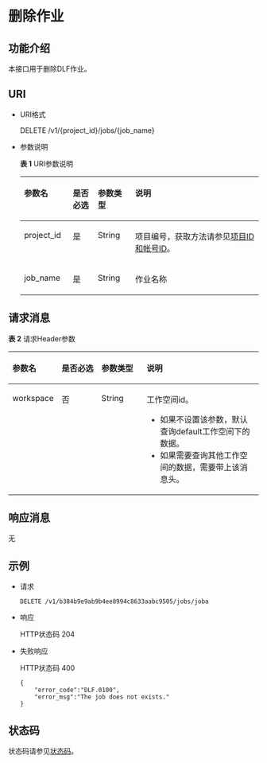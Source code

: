 # 删除作业<a name="dgc_02_0065"></a>

## 功能介绍<a name="zh-cn_topic_0181281358_section1738101810182"></a>

本接口用于删除DLF作业。

## URI<a name="zh-cn_topic_0181281358_section102234449285"></a>

-   URI格式

    DELETE /v1/\{project\_id\}/jobs/\{job\_name\}


-   参数说明

    **表 1**  URI参数说明

    <a name="zh-cn_topic_0181281358_zh-cn_topic_0093082049_table46023801181358"></a>
    <table><thead align="left"><tr id="zh-cn_topic_0181281358_zh-cn_topic_0093082049_row26974916181358"><th class="cellrowborder" valign="top" width="20.39%" id="mcps1.2.5.1.1"><p id="zh-cn_topic_0181281358_zh-cn_topic_0093082049_p37484572181358"><a name="zh-cn_topic_0181281358_zh-cn_topic_0093082049_p37484572181358"></a><a name="zh-cn_topic_0181281358_zh-cn_topic_0093082049_p37484572181358"></a>参数名</p>
    </th>
    <th class="cellrowborder" valign="top" width="10.530000000000001%" id="mcps1.2.5.1.2"><p id="zh-cn_topic_0181281358_zh-cn_topic_0093082049_p16351468181358"><a name="zh-cn_topic_0181281358_zh-cn_topic_0093082049_p16351468181358"></a><a name="zh-cn_topic_0181281358_zh-cn_topic_0093082049_p16351468181358"></a>是否必选</p>
    </th>
    <th class="cellrowborder" valign="top" width="15.61%" id="mcps1.2.5.1.3"><p id="zh-cn_topic_0181281358_zh-cn_topic_0093082049_p49400541181358"><a name="zh-cn_topic_0181281358_zh-cn_topic_0093082049_p49400541181358"></a><a name="zh-cn_topic_0181281358_zh-cn_topic_0093082049_p49400541181358"></a>参数类型</p>
    </th>
    <th class="cellrowborder" valign="top" width="53.47%" id="mcps1.2.5.1.4"><p id="zh-cn_topic_0181281358_zh-cn_topic_0093082049_p42020886181358"><a name="zh-cn_topic_0181281358_zh-cn_topic_0093082049_p42020886181358"></a><a name="zh-cn_topic_0181281358_zh-cn_topic_0093082049_p42020886181358"></a>说明</p>
    </th>
    </tr>
    </thead>
    <tbody><tr id="zh-cn_topic_0181281358_zh-cn_topic_0093082049_row48248640181358"><td class="cellrowborder" valign="top" width="20.39%" headers="mcps1.2.5.1.1 "><p id="zh-cn_topic_0181281358_zh-cn_topic_0093082049_p15825795181358"><a name="zh-cn_topic_0181281358_zh-cn_topic_0093082049_p15825795181358"></a><a name="zh-cn_topic_0181281358_zh-cn_topic_0093082049_p15825795181358"></a>project_id</p>
    </td>
    <td class="cellrowborder" valign="top" width="10.530000000000001%" headers="mcps1.2.5.1.2 "><p id="zh-cn_topic_0181281358_zh-cn_topic_0093082049_p6820998181358"><a name="zh-cn_topic_0181281358_zh-cn_topic_0093082049_p6820998181358"></a><a name="zh-cn_topic_0181281358_zh-cn_topic_0093082049_p6820998181358"></a>是</p>
    </td>
    <td class="cellrowborder" valign="top" width="15.61%" headers="mcps1.2.5.1.3 "><p id="zh-cn_topic_0181281358_zh-cn_topic_0093082049_p15629937181358"><a name="zh-cn_topic_0181281358_zh-cn_topic_0093082049_p15629937181358"></a><a name="zh-cn_topic_0181281358_zh-cn_topic_0093082049_p15629937181358"></a>String</p>
    </td>
    <td class="cellrowborder" valign="top" width="53.47%" headers="mcps1.2.5.1.4 "><p id="zh-cn_topic_0181281358_p8672138175612"><a name="zh-cn_topic_0181281358_p8672138175612"></a><a name="zh-cn_topic_0181281358_p8672138175612"></a>项目编号，获取方法请参见<a href="项目ID和帐号ID.md">项目ID和帐号ID</a>。</p>
    </td>
    </tr>
    <tr id="zh-cn_topic_0181281358_row1571719661414"><td class="cellrowborder" valign="top" width="20.39%" headers="mcps1.2.5.1.1 "><p id="zh-cn_topic_0181281358_p471876151414"><a name="zh-cn_topic_0181281358_p471876151414"></a><a name="zh-cn_topic_0181281358_p471876151414"></a>job_name</p>
    </td>
    <td class="cellrowborder" valign="top" width="10.530000000000001%" headers="mcps1.2.5.1.2 "><p id="zh-cn_topic_0181281358_p19718146161420"><a name="zh-cn_topic_0181281358_p19718146161420"></a><a name="zh-cn_topic_0181281358_p19718146161420"></a>是</p>
    </td>
    <td class="cellrowborder" valign="top" width="15.61%" headers="mcps1.2.5.1.3 "><p id="zh-cn_topic_0181281358_p9718196161417"><a name="zh-cn_topic_0181281358_p9718196161417"></a><a name="zh-cn_topic_0181281358_p9718196161417"></a>String</p>
    </td>
    <td class="cellrowborder" valign="top" width="53.47%" headers="mcps1.2.5.1.4 "><p id="zh-cn_topic_0181281358_p2571117161416"><a name="zh-cn_topic_0181281358_p2571117161416"></a><a name="zh-cn_topic_0181281358_p2571117161416"></a>作业名称</p>
    </td>
    </tr>
    </tbody>
    </table>


## 请求消息<a name="zh-cn_topic_0181281358_section10789431145710"></a>

**表 2**  请求Header参数

<a name="zh-cn_topic_0181281358_table25071810112414"></a>
<table><thead align="left"><tr id="zh-cn_topic_0181281358_zh-cn_topic_0181281363_row3746915131710"><th class="cellrowborder" valign="top" width="15.010000000000002%" id="mcps1.2.5.1.1"><p id="zh-cn_topic_0181281358_zh-cn_topic_0181281363_p131491731112013"><a name="zh-cn_topic_0181281358_zh-cn_topic_0181281363_p131491731112013"></a><a name="zh-cn_topic_0181281358_zh-cn_topic_0181281363_p131491731112013"></a>参数名</p>
</th>
<th class="cellrowborder" valign="top" width="16.93%" id="mcps1.2.5.1.2"><p id="zh-cn_topic_0181281358_zh-cn_topic_0181281363_p3149113112204"><a name="zh-cn_topic_0181281358_zh-cn_topic_0181281363_p3149113112204"></a><a name="zh-cn_topic_0181281358_zh-cn_topic_0181281363_p3149113112204"></a>是否必选</p>
</th>
<th class="cellrowborder" valign="top" width="18.73%" id="mcps1.2.5.1.3"><p id="zh-cn_topic_0181281358_zh-cn_topic_0181281363_p13149173119204"><a name="zh-cn_topic_0181281358_zh-cn_topic_0181281363_p13149173119204"></a><a name="zh-cn_topic_0181281358_zh-cn_topic_0181281363_p13149173119204"></a>参数类型</p>
</th>
<th class="cellrowborder" valign="top" width="49.33%" id="mcps1.2.5.1.4"><p id="zh-cn_topic_0181281358_zh-cn_topic_0181281363_p11149331122017"><a name="zh-cn_topic_0181281358_zh-cn_topic_0181281363_p11149331122017"></a><a name="zh-cn_topic_0181281358_zh-cn_topic_0181281363_p11149331122017"></a>说明</p>
</th>
</tr>
</thead>
<tbody><tr id="zh-cn_topic_0181281358_zh-cn_topic_0181281363_row174620159179"><td class="cellrowborder" valign="top" width="15.010000000000002%" headers="mcps1.2.5.1.1 "><p id="zh-cn_topic_0181281358_zh-cn_topic_0181281363_p1150183116205"><a name="zh-cn_topic_0181281358_zh-cn_topic_0181281363_p1150183116205"></a><a name="zh-cn_topic_0181281358_zh-cn_topic_0181281363_p1150183116205"></a>workspace</p>
</td>
<td class="cellrowborder" valign="top" width="16.93%" headers="mcps1.2.5.1.2 "><p id="zh-cn_topic_0181281358_zh-cn_topic_0181281363_p4150531152016"><a name="zh-cn_topic_0181281358_zh-cn_topic_0181281363_p4150531152016"></a><a name="zh-cn_topic_0181281358_zh-cn_topic_0181281363_p4150531152016"></a>否</p>
</td>
<td class="cellrowborder" valign="top" width="18.73%" headers="mcps1.2.5.1.3 "><p id="zh-cn_topic_0181281358_zh-cn_topic_0181281363_p181505317209"><a name="zh-cn_topic_0181281358_zh-cn_topic_0181281363_p181505317209"></a><a name="zh-cn_topic_0181281358_zh-cn_topic_0181281363_p181505317209"></a>String</p>
</td>
<td class="cellrowborder" valign="top" width="49.33%" headers="mcps1.2.5.1.4 "><p id="zh-cn_topic_0181281358_zh-cn_topic_0181281363_p169341251122511"><a name="zh-cn_topic_0181281358_zh-cn_topic_0181281363_p169341251122511"></a><a name="zh-cn_topic_0181281358_zh-cn_topic_0181281363_p169341251122511"></a>工作空间id。</p>
<a name="zh-cn_topic_0181281358_zh-cn_topic_0181281363_ul776685742514"></a><a name="zh-cn_topic_0181281358_zh-cn_topic_0181281363_ul776685742514"></a><ul id="zh-cn_topic_0181281358_zh-cn_topic_0181281363_ul776685742514"><li>如果不设置该参数，默认查询default工作空间下的数据。</li><li>如果需要查询其他工作空间的数据，需要带上该消息头。</li></ul>
</td>
</tr>
</tbody>
</table>

## 响应消息<a name="zh-cn_topic_0181281358_section17656611145018"></a>

无

## 示例<a name="zh-cn_topic_0181281358_section358155716277"></a>

-   请求

    ```
    DELETE /v1/b384b9e9ab9b4ee8994c8633aabc9505/jobs/joba
    ```


-   响应

    HTTP状态码 204

-   失败响应

    HTTP状态码 400

    ```
    {
        "error_code":"DLF.0100",
        "error_msg":"The job does not exists."
    }
    ```


## 状态码<a name="zh-cn_topic_0181281358_section5775105811538"></a>

状态码请参见[状态码](状态码.md)。

